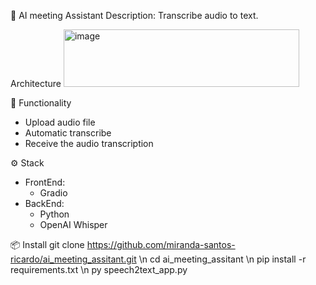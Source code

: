 🧠 AI meeting Assistant
Description: Transcribe audio to text.

Architecture
<img width="377" height="92" alt="image" src="https://github.com/user-attachments/assets/e5a507fd-581a-41c4-b1ae-aa943e6c2e46" />




🚀 Functionality
  - Upload audio file
  - Automatic transcribe 
  - Receive the audio transcription



⚙️ Stack
  - FrontEnd: 
    - Gradio
  - BackEnd: 
    - Python
    - OpenAI Whisper


    
📦 Install
git clone https://github.com/miranda-santos-ricardo/ai_meeting_assitant.git \n
cd ai_meeting_assitant \n
pip install -r requirements.txt \n
py speech2text_app.py
